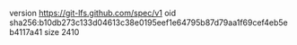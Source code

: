 version https://git-lfs.github.com/spec/v1
oid sha256:b10db273c133d04613c38e0195eef1e64795b87d79aa1f69cef4eb5eb4117a41
size 2410
